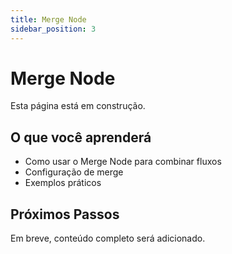 ```yaml
---
title: Merge Node
sidebar_position: 3
---
```


# Merge Node

Esta página está em construção.

## O que você aprenderá

- Como usar o Merge Node para combinar fluxos
- Configuração de merge
- Exemplos práticos

## Próximos Passos

Em breve, conteúdo completo será adicionado. 